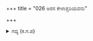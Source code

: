 +++
title = "026 ಅರಸ ಕೇಳಾಶ್ಚರಿಯವನು"

+++

<details><summary>ಗದ್ಯ (ಕ.ಗ.ಪ) </summary>

26. ಅರಸಾ! ಆಶ್ಚರ್ಯವನ್ನು ಕೇಳು. ಕಲಿಭೀಮನು ಶಕ್ತಿಗುಂದುವನೇ? ಸಾಹಸಿಗಳಾದ ಶತ್ರುಗಳು ಯುದ್ಧವೀರರಾದರೆ ಕಲಿಭೀಮನು ನಿಸ್ಸತ್ವನಾಗುತ್ತಾನೆಯೇ? ಬಾಣ, ಬಿಲ್ಲುಗಳನ್ನು ಕೆಳಕ್ಕೆ ಹಾಕಿ ಧೊಪ್ಪನೆ ಭೂಮಿಗೆ ಧುಮುಕಿದನು. ಖಡ್ಗವನ್ನು ಝಳಪಿಸುತ್ತ ಕುರುಸೇನೆಯು ಕಳವಳಿಸುವಂತೆ ಪೌರುಷದಿಂದ ಸೆಣಸಿದನು.
</details>
